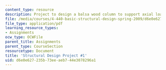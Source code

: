 ```yaml
---
content_type: resource
description: Project to design a balsa wood column to support axial load.
file: /media/courses/4-440-basic-structural-design-spring-2009/d6e0e627235b73eeaeb744e3078296a1_MIT4_440s09_project01.pdf
file_type: application/pdf
learning_resource_types:
- Assignments
ocw_type: OCWFile
parent_title: Assignments
parent_type: CourseSection
resourcetype: Document
title: 'Structural Design Project #1'
uid: d6e0e627-235b-73ee-aeb7-44e3078296a1
---
```

